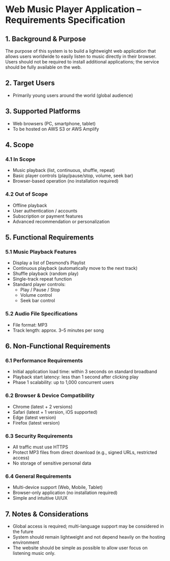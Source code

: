 # Web Music Player Application – Requirements Specification

## 1. Background & Purpose
The purpose of this system is to build a lightweight web application that allows users worldwide to easily listen to music directly in their browser. Users should not be required to install additional applications; the service should be fully available on the web.

## 2. Target Users
- Primarily young users around the world (global audience)

## 3. Supported Platforms
- Web browsers (PC, smartphone, tablet)  
- To be hosted on AWS S3 or AWS Amplify

## 4. Scope
### 4.1 In Scope
- Music playback (list, continuous, shuffle, repeat)  
- Basic player controls (play/pause/stop, volume, seek bar)  
- Browser-based operation (no installation required)  

### 4.2 Out of Scope
- Offline playback  
- User authentication / accounts  
- Subscription or payment features  
- Advanced recommendation or personalization  

## 5. Functional Requirements
### 5.1 Music Playback Features
- Display a list of Desmond’s Playlist  
- Continuous playback (automatically move to the next track)  
- Shuffle playback (random play)  
- Single-track repeat function  
- Standard player controls:  
  - Play / Pause / Stop  
  - Volume control  
  - Seek bar control  

### 5.2 Audio File Specifications
- File format: MP3  
- Track length: approx. 3–5 minutes per song  

## 6. Non-Functional Requirements
### 6.1 Performance Requirements
- Initial application load time: within 3 seconds on standard broadband  
- Playback start latency: less than 1 second after clicking play  
- Phase 1 scalability: up to 1,000 concurrent users  

### 6.2 Browser & Device Compatibility
- Chrome (latest + 2 versions)  
- Safari (latest + 1 version, iOS supported)  
- Edge (latest version)  
- Firefox (latest version)  

### 6.3 Security Requirements
- All traffic must use HTTPS  
- Protect MP3 files from direct download (e.g., signed URLs, restricted access)  
- No storage of sensitive personal data  

### 6.4 General Requirements
- Multi-device support (Web, Mobile, Tablet)  
- Browser-only application (no installation required)  
- Simple and intuitive UI/UX  

## 7. Notes & Considerations
- Global access is required; multi-language support may be considered in the future  
- System should remain lightweight and not depend heavily on the hosting environment  
- The website should be simple as possible to allow user focus on listening music only.